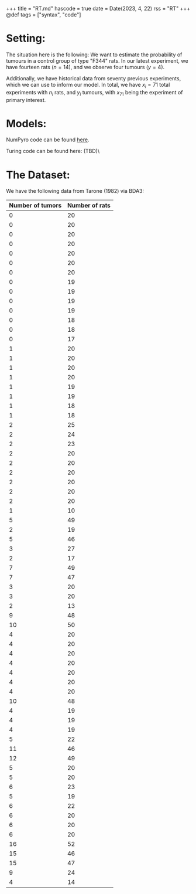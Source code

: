 +++
title = "RT.md"
hascode = true
date = Date(2023, 4, 22)
rss = "RT"
+++
@def tags = ["syntax", "code"]

# Setting:
The situation here is the following: We want to estimate the probability of tumours in a control group of type "F344" rats. In our latest experiment, we have fourteen rats ($n = 14$), and we observe four tumours ($y = 4$).


Additionally, we have historical data from seventy previous experiments, which we can use to inform our model. In total, we have $x_i = 71$ total experiments with $n_i$ rats, and $y_i$ tumours, with
$x_{71}$ being the experiment of primary interest. 

# Models:

NumPyro code can be found [here](/pages/BayesEx/BDA3/RatTumor/RTNP).

Turing code can be found here: (TBD)\


# The Dataset:

We have the following data from Tarone (1982) via BDA3:


| Number of tumors | Number of rats |
|------------------|----------------|
| 0                | 20             |
| 0                | 20             |
| 0                | 20             |
| 0                | 20             |
| 0                | 20             |
| 0                | 20             |
| 0                | 20             |
| 0                | 19             |
| 0                | 19             |
| 0                | 19             |
| 0                | 19             |
| 0                | 18             |
| 0                | 18             |
| 0                | 17             |
| 1                | 20             |
| 1                | 20             |
| 1                | 20             |
| 1                | 20             |
| 1                | 19             |
| 1                | 19             |
| 1                | 18             |
| 1                | 18             |
| 2                | 25             |
| 2                | 24             |
| 2                | 23             |
| 2                | 20             |
| 2                | 20             |
| 2                | 20             |
| 2                | 20             |
| 2                | 20             |
| 2                | 20             |
| 1                | 10             |
| 5                | 49             |
| 2                | 19             |
| 5                | 46             |
| 3                | 27             |
| 2                | 17             |
| 7                | 49             |
| 7                | 47             |
| 3                | 20             |
| 3                | 20             |
| 2                | 13             |
| 9                | 48             |
| 10               | 50             |
| 4                | 20             |
| 4                | 20             |
| 4                | 20             |
| 4                | 20             |
| 4                | 20             |
| 4                | 20             |
| 4                | 20             |
| 10               | 48             |
| 4                | 19             |
| 4                | 19             |
| 4                | 19             |
| 5                | 22             |
| 11               | 46             |
| 12               | 49             |
| 5                | 20             |
| 5                | 20             |
| 6                | 23             |
| 5                | 19             |
| 6                | 22             |
| 6                | 20             |
| 6                | 20             |
| 6                | 20             |
| 16               | 52             |
| 15               | 46             |
| 15               | 47             |
| 9                | 24             |
| 4                | 14             |





